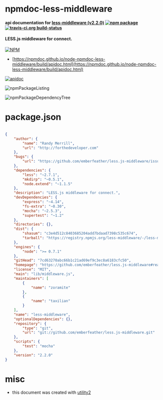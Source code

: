 # npmdoc-less-middleware

#### api documentation for  [less-middleware (v2.2.0)](https://github.com/emberfeather/less.js-middleware#readme)  [![npm package](https://img.shields.io/npm/v/npmdoc-less-middleware.svg?style=flat-square)](https://www.npmjs.org/package/npmdoc-less-middleware) [![travis-ci.org build-status](https://api.travis-ci.org/npmdoc/node-npmdoc-less-middleware.svg)](https://travis-ci.org/npmdoc/node-npmdoc-less-middleware)

#### LESS.js middleware for connect.

[![NPM](https://nodei.co/npm/less-middleware.png?downloads=true&downloadRank=true&stars=true)](https://www.npmjs.com/package/less-middleware)

- [https://npmdoc.github.io/node-npmdoc-less-middleware/build/apidoc.html](https://npmdoc.github.io/node-npmdoc-less-middleware/build/apidoc.html)

[![apidoc](https://npmdoc.github.io/node-npmdoc-less-middleware/build/screenCapture.buildCi.browser.%252Ftmp%252Fbuild%252Fapidoc.html.png)](https://npmdoc.github.io/node-npmdoc-less-middleware/build/apidoc.html)

![npmPackageListing](https://npmdoc.github.io/node-npmdoc-less-middleware/build/screenCapture.npmPackageListing.svg)

![npmPackageDependencyTree](https://npmdoc.github.io/node-npmdoc-less-middleware/build/screenCapture.npmPackageDependencyTree.svg)



# package.json

```json

{
    "author": {
        "name": "Randy Merrill",
        "url": "http://forthedeveloper.com"
    },
    "bugs": {
        "url": "https://github.com/emberfeather/less.js-middleware/issues"
    },
    "dependencies": {
        "less": "~2.7.1",
        "mkdirp": "~0.5.1",
        "node.extend": "~1.1.5"
    },
    "description": "LESS.js middleware for connect.",
    "devDependencies": {
        "express": "~4.14",
        "fs-extra": "~0.30",
        "mocha": "~2.5.3",
        "supertest": "~1.2"
    },
    "directories": {},
    "dist": {
        "shasum": "c3e4d512c8403685204add7bdaad7398c535c674",
        "tarball": "https://registry.npmjs.org/less-middleware/-/less-middleware-2.2.0.tgz"
    },
    "engines": {
        "node": ">= 0.7.1"
    },
    "gitHead": "7cd63270abc66b1c21ad69ef9c3ec8a6183cfc50",
    "homepage": "https://github.com/emberfeather/less.js-middleware#readme",
    "license": "MIT",
    "main": "lib/middleware.js",
    "maintainers": [
        {
            "name": "zoramite"
        },
        {
            "name": "taxilian"
        }
    ],
    "name": "less-middleware",
    "optionalDependencies": {},
    "repository": {
        "type": "git",
        "url": "git://github.com/emberfeather/less.js-middleware.git"
    },
    "scripts": {
        "test": "mocha"
    },
    "version": "2.2.0"
}
```



# misc
- this document was created with [utility2](https://github.com/kaizhu256/node-utility2)
